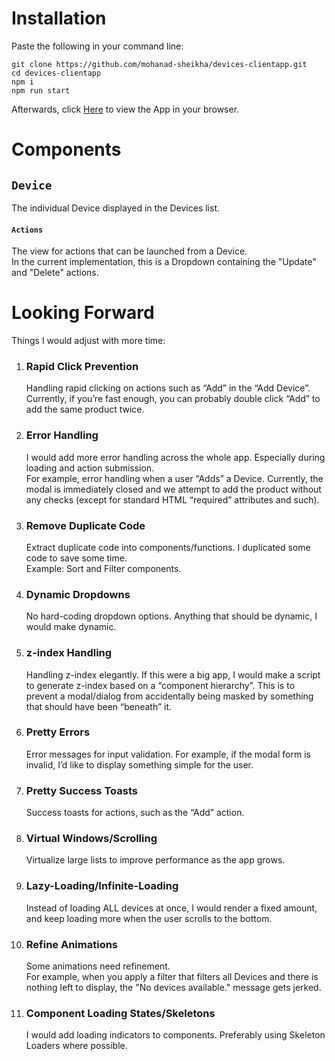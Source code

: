 # Installation
Paste the following in your command line:

	git clone https://github.com/mohanad-sheikha/devices-clientapp.git
	cd devices-clientapp
	npm i
	npm run start

Afterwards, click <a href="http://localhost:8080" target="_blank">Here</a> to view the App in your browser.

# Components
## `Device`
The individual Device displayed in the Devices list.
#### `Actions`
The view for actions that can be launched from a Device.  
In the current implementation, this is a Dropdown containing the "Update" and "Delete" actions.

# Looking Forward
Things I would adjust with more time:
1. ### Rapid Click Prevention
	Handling rapid clicking on actions such as “Add” in the “Add Device”. Currently, if you’re fast enough, you can probably double click “Add” to add the same product twice.
2. ### Error Handling
	I would add more error handling across the whole app. Especially during loading and action submission.  
	For example, error handling when a user “Adds” a Device. Currently, the modal is immediately closed and we attempt to add the product without any checks (except for standard HTML “required” attributes and such).
3. ### Remove Duplicate Code
	Extract duplicate code into components/functions. I duplicated some code to save some time.  
	Example: Sort and Filter components.
4. ### Dynamic Dropdowns
	No hard-coding dropdown options. Anything that should be dynamic, I would make dynamic.
5. ### z-index Handling
	Handling z-index elegantly. If this were a big app, I would make a script to generate z-index based on a “component hierarchy”. This is to prevent a modal/dialog from accidentally being masked by something that should have been “beneath” it.
6. ### Pretty Errors
	Error messages for input validation. For example, if the modal form is invalid, I’d like to display something simple for the user.
7. ### Pretty Success Toasts
	Success toasts for actions, such as the “Add” action.
8. ### Virtual Windows/Scrolling
	Virtualize large lists to improve performance as the app grows.
9. ### Lazy-Loading/Infinite-Loading
	Instead of loading ALL devices at once, I would render a fixed amount, and keep loading more when the user scrolls to the bottom.
10. ### Refine Animations
	Some animations need refinement.  
	For example, when you apply a filter that filters all Devices and there is nothing left to display, the "No devices available." message gets jerked.
11. ### Component Loading States/Skeletons
	I would add loading indicators to components. Preferably using Skeleton Loaders where possible.